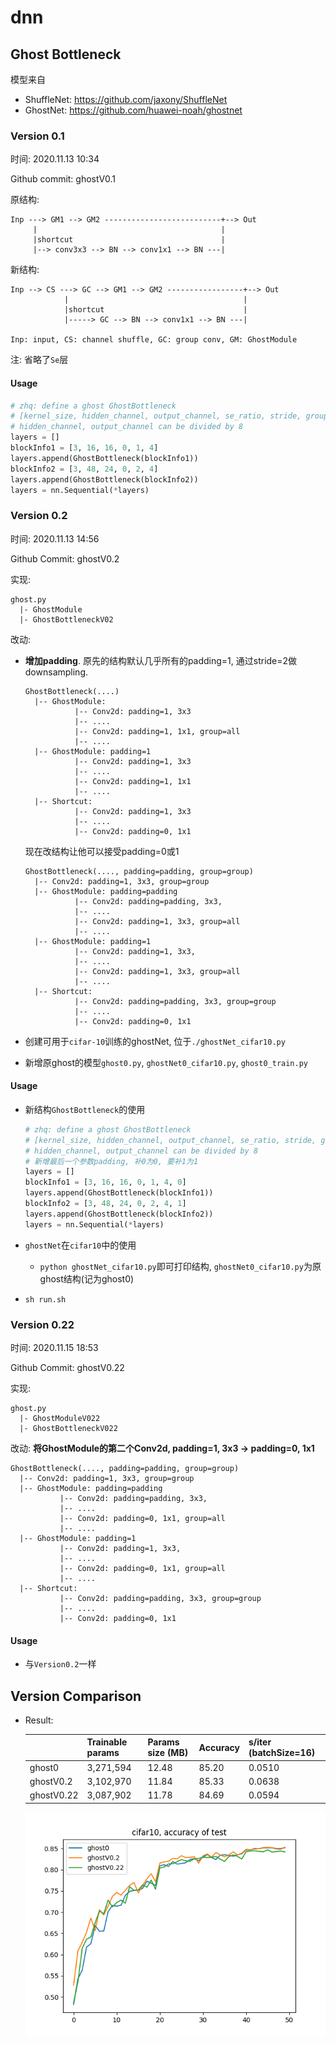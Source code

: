 # dnn



## Ghost Bottleneck

模型来自

- ShuffleNet: https://github.com/jaxony/ShuffleNet
- GhostNet: https://github.com/huawei-noah/ghostnet



### Version 0.1

时间: 2020.11.13 10:34

Github commit: ghostV0.1

原结构: 

```
Inp ---> GM1 --> GM2 --------------------------+--> Out
     |                                         |
     |shortcut                                 |
     |--> conv3x3 --> BN --> conv1x1 --> BN ---|
```
新结构:
```
Inp --> CS ---> GC --> GM1 --> GM2 -----------------+--> Out
            |                                       |
            |shortcut                               |
            |-----> GC --> BN --> conv1x1 --> BN ---|
     
Inp: input, CS: channel shuffle, GC: group conv, GM: GhostModule
```
注: 省略了`Se`层

#### Usage
```python
# zhq: define a ghost GhostBottleneck
# [kernel_size, hidden_channel, output_channel, se_ratio, stride, groups]
# hidden_channel, output_channel can be divided by 8
layers = []
blockInfo1 = [3, 16, 16, 0, 1, 4]
layers.append(GhostBottleneck(blockInfo1))
blockInfo2 = [3, 48, 24, 0, 2, 4]
layers.append(GhostBottleneck(blockInfo2))
layers = nn.Sequential(*layers)
```

### Version 0.2
时间: 2020.11.13 14:56

Github Commit: ghostV0.2

实现: 

```
ghost.py
  |- GhostModule
  |- GhostBottleneckV02
```

改动: 
 - **增加padding**. 原先的结构默认几乎所有的padding=1, 通过stride=2做downsampling. 

   ```
   GhostBottleneck(....)
     |-- GhostModule: 
              |-- Conv2d: padding=1, 3x3 
              |-- ....
              |-- Conv2d: padding=1, 1x1, group=all
              |-- ....
     |-- GhostModule: padding=1
              |-- Conv2d: padding=1, 3x3
              |-- ....
              |-- Conv2d: padding=1, 1x1
              |-- ....
     |-- Shortcut: 
              |-- Conv2d: padding=1, 3x3
              |-- ....
              |-- Conv2d: padding=0, 1x1
   ```

   现在改结构让他可以接受padding=0或1

   ```
   GhostBottleneck(...., padding=padding, group=group)
     |-- Conv2d: padding=1, 3x3, group=group
     |-- GhostModule: padding=padding
              |-- Conv2d: padding=padding, 3x3, 
              |-- ....
              |-- Conv2d: padding=1, 3x3, group=all
              |-- ....
     |-- GhostModule: padding=1
              |-- Conv2d: padding=1, 3x3, 
              |-- ....
              |-- Conv2d: padding=1, 3x3, group=all
              |-- ....
     |-- Shortcut: 
              |-- Conv2d: padding=padding, 3x3, group=group
              |-- ....
              |-- Conv2d: padding=0, 1x1
   ```

 - 创建可用于`cifar-10`训练的ghostNet, 位于`./ghostNet_cifar10.py`

 - 新增原ghost的模型`ghost0.py`, `ghostNet0_cifar10.py`, `ghost0_train.py`

#### Usage

- 新结构`GhostBottleneck`的使用

  ```python
  # zhq: define a ghost GhostBottleneck
  # [kernel_size, hidden_channel, output_channel, se_ratio, stride, groups, padding]
  # hidden_channel, output_channel can be divided by 8
  # 新增最后一个参数padding, 补0为0, 要补1为1
  layers = []
  blockInfo1 = [3, 16, 16, 0, 1, 4, 0]
  layers.append(GhostBottleneck(blockInfo1))
  blockInfo2 = [3, 48, 24, 0, 2, 4, 1]
  layers.append(GhostBottleneck(blockInfo2))
  layers = nn.Sequential(*layers)
  ```
  
- `ghostNet`在`cifar10`中的使用

  - `python ghostNet_cifar10.py`即可打印结构, `ghostNet0_cifar10.py`为原ghost结构(记为ghost0)
- `sh run.sh`



### Version 0.22
时间: 2020.11.15 18:53

Github Commit: ghostV0.22

实现: 

```
ghost.py
  |- GhostModuleV022
  |- GhostBottleneckV022
```

改动:  **将GhostModule的第二个Conv2d, padding=1, 3x3 -> padding=0, 1x1**
```
GhostBottleneck(...., padding=padding, group=group)
  |-- Conv2d: padding=1, 3x3, group=group
  |-- GhostModule: padding=padding
           |-- Conv2d: padding=padding, 3x3, 
           |-- ....
           |-- Conv2d: padding=0, 1x1, group=all
           |-- ....
  |-- GhostModule: padding=1
           |-- Conv2d: padding=1, 3x3, 
           |-- ....
           |-- Conv2d: padding=0, 1x1, group=all
           |-- ....
  |-- Shortcut: 
           |-- Conv2d: padding=padding, 3x3, group=group
           |-- ....
           |-- Conv2d: padding=0, 1x1
```

#### Usage

- 与`Version0.2`一样



## Version Comparison

  - Result: 

    |            | Trainable params | Params size (MB) | Accuracy | s/iter (batchSize=16) |
    | ---------- | ---------------- | ---------------- | -------- | --------------------- |
    | ghost0     | 3,271,594        | 12.48            | 85.20    | 0.0510                |
    | ghostV0.2  | 3,102,970        | 11.84            | 85.33    | 0.0638                |
    | ghostV0.22 | 3,087,902        | 11.78            | 84.69    | 0.0594                |
    
    
    ![ghost_cifar_acc](./figure/ghost_cifar_acc.png)
